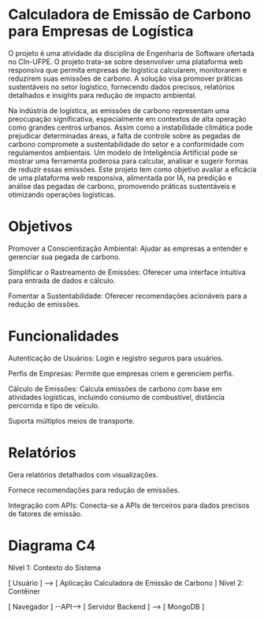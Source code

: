 # Calculadora de Emissão de Carbono para Empresas de Logística

O projeto é uma atividade da disciplina de Engenharia de Software ofertada no CIn-UFPE. O projeto trata-se sobre desenvolver uma plataforma web responsiva que permita empresas de logística calcularem, monitorarem e reduzirem suas emissões de carbono. A solução visa promover práticas sustentáveis no setor logístico, fornecendo dados precisos, relatórios detalhados e insights para redução de impacto ambiental.

Na indústria de logística, as emissões de carbono representam uma preocupação significativa, especialmente em contextos de alta operação como grandes centros urbanos. Assim como a instabilidade climática pode prejudicar determinadas áreas, a falta de controle sobre as pegadas de carbono compromete a sustentabilidade do setor e a conformidade com regulamentos ambientais. Um modelo de Inteligência Artificial pode se mostrar uma ferramenta poderosa para calcular, analisar e sugerir formas de reduzir essas emissões. Este projeto tem como objetivo avaliar a eficácia de uma plataforma web responsiva, alimentada por IA, na predição e análise das pegadas de carbono, promovendo práticas sustentáveis e otimizando operações logísticas.

# Objetivos
Promover a Conscientização Ambiental: Ajudar as empresas a entender e gerenciar sua pegada de carbono.

Simplificar o Rastreamento de Emissões: Oferecer uma interface intuitiva para entrada de dados e cálculo.

Fomentar a Sustentabilidade: Oferecer recomendações acionáveis para a redução de emissões.


# Funcionalidades
Autenticação de Usuários: Login e registro seguros para usuários.

Perfis de Empresas: Permite que empresas criem e gerenciem perfis.

Cálculo de Emissões: Calcula emissões de carbono com base em atividades logísticas, incluindo consumo de combustível, distância percorrida e tipo de veículo.

Suporta múltiplos meios de transporte.

# Relatórios

Gera relatórios detalhados com visualizações.

Fornece recomendações para redução de emissões.

Integração com APIs: Conecta-se a APIs de terceiros para dados precisos de fatores de emissão.

# Diagrama C4
Nível 1: Contexto do Sistema

[ Usuário ] --> [ Aplicação Calculadora de Emissão de Carbono ]
Nível 2: Contêiner

[ Navegador ] --API--> [ Servidor Backend ] --> [ MongoDB ]


